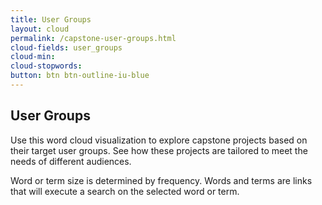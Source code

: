 ```yaml
---
title: User Groups
layout: cloud
permalink: /capstone-user-groups.html
cloud-fields: user_groups
cloud-min: 
cloud-stopwords:
button: btn btn-outline-iu-blue
---
```


## User Groups


Use this word cloud visualization to explore capstone projects based on their target user groups. See how these projects are tailored to meet the needs of different audiences.  

Word or term size is determined by frequency. Words and terms are links that will execute a search on the selected word or term.